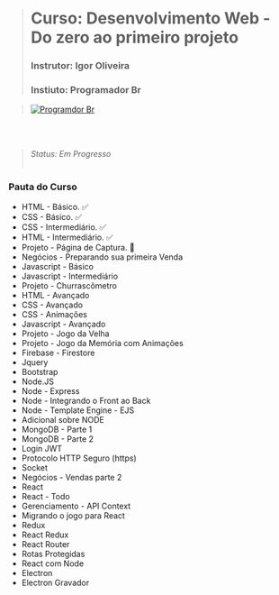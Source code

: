 > # Curso: Desenvolvimento Web - Do zero ao primeiro projeto
> ### Instrutor: Igor Oliveira
> ### Instiuto: Programador Br


> [![Programdor Br](https://i.ytimg.com/an/QnwJkENgwzw/5304032969767181317_mq.jpg?v=5fa8c2d3 "Shiprock, New Mexico by Beau Rogers")](https://programadorbr.com/)

<br><br>

>   <em>Status: Em Progresso</em>
<br><br>

### Pauta do Curso
+ HTML - Básico. ✅
+ CSS - Básico. ✅
+ CSS - Intermediário. ✅
+ HTML - Intermediário. ✅
+ Projeto - Página de Captura. 🚧
+ Negócios - Preparando sua primeira Venda
+ Javascript - Básico
+ Javascript - Intermediário
+ Projeto - Churrascômetro
+ HTML - Avançado
+ CSS - Avançado
+ CSS - Animações
+ Javascript - Avançado
+ Projeto - Jogo da Velha
+ Projeto - Jogo da Memória com Animações
+ Firebase - Firestore
+ Jquery
+ Bootstrap
+ Node.JS
+ Node - Express
+ Node - Integrando o Front ao Back
+ Node - Template Engine - EJS
+ Adicional sobre NODE
+ MongoDB - Parte 1
+ MongoDB - Parte 2
+ Login JWT
+ Protocolo HTTP Seguro (https)
+ Socket
+ Negócios - Vendas parte 2
+ React
+ React - Todo
+ Gerenciamento - API Context
+ Migrando o jogo para React
+ Redux
+ React Redux
+ React Router
+ Rotas Protegidas
+ React com Node
+ Electron
+ Electron Gravador
